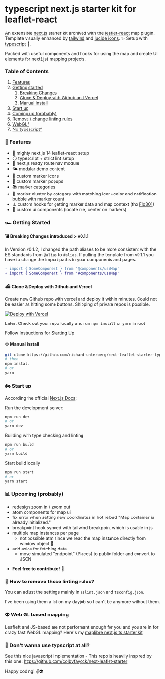 typescript next.js starter kit for leaflet-react
===============

An extensible [next.js](https://nextjs.org/) starter kit archived with the [leaflet-react](https://react-leaflet.js.org/) map plugin. Template visually enhanced by [tailwind](https://tailwindcss.com/) and [lucide icons](https://lucide.dev/). ✨
Setup with [typescript](https://www.typescriptlang.org/) 👐.

Packed with useful components and hooks for using the map and create UI elements for next(.js) mapping projects.

### Table of Contents
1. [Features](#features)
2. [Getting started](#getting-started)
    1. [Breaking Changes](#breaking-changes)
    2. [Clone & Deploy with Github and Vercel](#clone-deploy)
    3. [Manual install](#manual-install)
3. [Start up](#start-up)
4. [Coming up (probably)](#coming-up)
6. [Remove / change linting rules](#disable-lint)
7. [WebGL?](#web-gl)
7. [No typescript?](#no-ts)

### <a id="features"></a> 🎇 Features

- 🏇 mighty next.js 14 leaflet-react setup
- 😏 typescript + strict lint setup
- 🔗 next.js ready route nav module
- 🌤 modular demo content
- 🐛 custom marker icons
- 📄 custom marker popups
- 📚 marker categories
- 🫧 marker cluster by category with matching icon+color and notification bubble with marker count
- ⚓️ custom hooks for getting marker data and map context (thx [Flo301](https://github.com/Flo301))
- 🏡 custom ui components (locate me, center on markers)

### <a id="getting-started"></a> 🏎 Getting Started

#### <a id="breaking-changes"></a> 💣 Breaking Changes introduced > v0.1.1

In Version v0.1.2, I changed the path aliases to be more consistent with the ES standards from `@alias` to `#alias`. If pulling the template from v0.1.1 you have to change the import paths in your components and pages.

```diff
- import { SomeComponent } from '@components/useMap'
+ import { SomeComponent } from '#components/useMap'
```

#### <a id="clone-deploy"></a> ⛴ Clone & Deploy with Github and Vercel

Create new Github repo with vercel and deploy it within minutes. Could not be easier as hitting some buttons. Shipping of private repos is possible.

[![Deploy with Vercel](https://vercel.com/button)](https://vercel.com/new/clone?repository-url=https%3A%2F%2Fgithub.com%2Frichard-unterberg%2Fnext-leaflet-starter-typescript)

Later: Check out your repo locally and run ```npm install``` or ```yarn``` in root

Follow Instructions for [Starting Up](#start-up)

#### <a id="manual-install"></a> ⚙️ Manual install

```bash
git clone https://github.com/richard-unterberg/next-leaflet-starter-typescript
# then
npm install
# or
yarn
```

### <a id="start-up"></a> 🏍️ Start up

According the official [Next.js Docs](https://nextjs.org/docs/getting-started):

Run the development server:

```bash
npm run dev
# or
yarn dev
```

Building with type checking and linting

```bash
npm run build
# or
yarn build
```

Start build locally

```bash
npm run start
# or
yarn start
```

### <a id="coming-up"></a> 📊 Upcoming (probably)

+ redesign zoom in / zoom out
+ atom components for map ui
+ fix error when setting new coordinates in hot reload "Map container is already initialized."
+ breakpoint hook synced with tailwind breakpoint which is usable in js
+ multiple map instances per page
  + not possible atm since we read the map instance directly from window object 🤫
+ add axios for fetching data
  + move simulated "endpoint" (Places) to public folder and convert to JSON

- **Feel free to contribute!** 🤗

### <a id="disable-lint"></a> 🤯 How to remove those  linting rules?

You can adjust the settings mainly in ```eslint.json``` and ```tsconfig.json```.

I've been using them a lot on my dayjob so I can't be anymore without them.

### <a id="web-gl"></a> 👽 Web GL based mapping

Leafleft and JS-based are not performant enough for you and you are in for crazy fast WebGL mapping? Here's my [maplibre next.js ts starter kit](https://github.com/richard-unterberg/maplibre-nextjs-ts-starter)

### <a id="no-ts"></a> 📝 Don't wanna use typscript at all?

See this nice javascript implementation - This repo is heavily inspired by this one:
https://github.com/colbyfayock/next-leaflet-starter


Happy coding! ✌️👽
